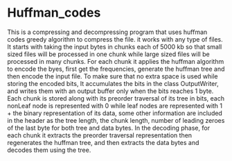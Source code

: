 # Huffman_codes
This is a compressing and decompressing program that uses huffman codes greedy algorithm to compress the file.
it works with any type of files.
It starts with taking the input bytes in chunks each of 5000 kb so that small sized files will be processed in one chunk while large sized files will be processed in many chunks.
For each chunk it applies the huffman algorithm to encode the byes, first get the frequencies, generate the huffman tree and then encode the input file.
To make sure that no extra space is used while storing the encoded bits, It accumulates the bits in the class OutputWriter, and writes them with an output buffer only when the bits reaches 1 byte.
Each chunk is stored along with its preorder traversal of its tree in bits, each nonLeaf node is represented with 0 while leaf nodes are represented with 1 + the binary representation of its data, some other information are included in the header as the tree length, the chunk length, number of leading zeroes of the last byte for both tree and data bytes.
In the decoding phase, for each chunk it extracts the preorder traversal representation then regenerates the huffman tree, and then extracts the data bytes and decodes them using the tree.

